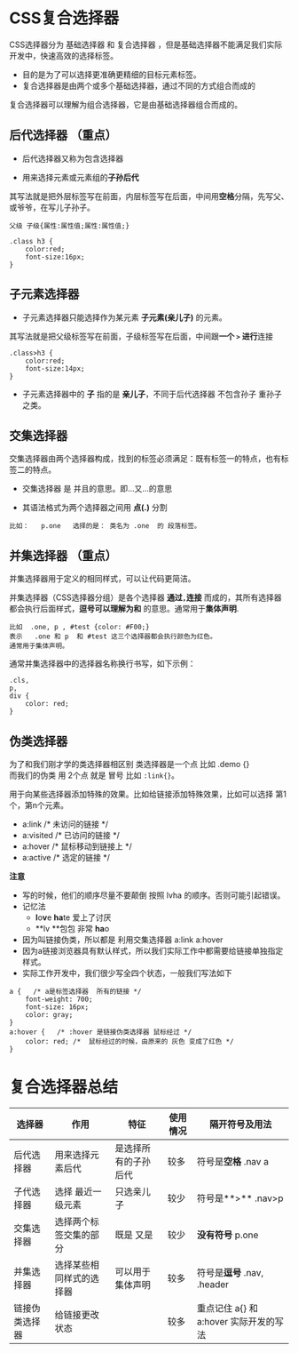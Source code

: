 # CSS复合选择器

  CSS选择器分为 基础选择器 和 复合选择器 ，但是基础选择器不能满足我们实际开发中，快速高效的选择标签。

- 目的是为了可以选择更准确更精细的目标元素标签。
- 复合选择器是由两个或多个基础选择器，通过不同的方式组合而成的

复合选择器可以理解为组合选择器，它是由基础选择器组合而成的。

## 后代选择器 （重点）

* 后代选择器又称为包含选择器

* 用来选择元素或元素组的**子孙后代**

其写法就是把外层标签写在前面，内层标签写在后面，中间用**空格**分隔，先写父、或爷爷，在写儿子孙子。 

```
父级 子级{属性:属性值;属性:属性值;}

.class h3 {
    color:red;
    font-size:16px;
}
```

## 子元素选择器

* 子元素选择器只能选择作为某元素 **子元素(亲儿子)** 的元素。

其写法就是把父级标签写在前面，子级标签写在后面，中间跟**一个 `>` 进行**连接

```
.class>h3 {
    color:red;
    font-size:14px;
}
```

* 子元素选择器中的 **子** 指的是 **亲儿子**，不同于后代选择器 不包含孙子 重孙子之类。


## 交集选择器

交集选择器由两个选择器构成，找到的标签必须满足：既有标签一的特点，也有标签二的特点。

* 交集选择器 是 并且的意思。即...又...的意思

* 其语法格式为两个选择器之间用 **点(.)** 分割

```
比如：   p.one   选择的是： 类名为 .one  的 段落标签。  
```

## 并集选择器 （重点）

并集选择器用于定义的相同样式，可以让代码更简洁。

并集选择器（CSS选择器分组）是各个选择器 **通过`,`连接** 而成的，其所有选择器都会执行后面样式，**逗号可以理解为和** 的意思。通常用于**集体声明**.

```
比如  .one, p , #test {color: #F00;}  
表示   .one 和 p  和 #test 这三个选择器都会执行颜色为红色。 
通常用于集体声明。  
```

通常并集选择器中的选择器名称换行书写，如下示例：

```
.cls,
p,
div {
    color: red;
}
```

## 伪类选择器

为了和我们刚才学的类选择器相区别
类选择器是一个点 比如 .demo {}   
而我们的伪类 用 2个点 就是 冒号  比如  `:link{}`。

用于向某些选择器添加特殊的效果。比如给链接添加特殊效果，比如可以选择 第1个，第n个元素。

- a:link      /* 未访问的链接 */
- a:visited   /* 已访问的链接 */
- a:hover     /* 鼠标移动到链接上 */
- a:active    /* 选定的链接 */


 **注意**

* 写的时候，他们的顺序尽量不要颠倒  按照  lvha 的顺序。否则可能引起错误。  
* 记忆法  
  *    **l**o**v**e   **ha**te     爱上了讨厌    
  *    **lv **包包   非常 **ha**o   
* 因为叫链接伪类，所以都是 利用交集选择器  a:link    a:hover  
* 因为a链接浏览器具有默认样式，所以我们实际工作中都需要给链接单独指定样式。
* 实际工作开发中，我们很少写全四个状态，一般我们写法如下

```
a {   /* a是标签选择器  所有的链接 */
    font-weight: 700;
    font-size: 16px;
    color: gray;
}
a:hover {   /* :hover 是链接伪类选择器 鼠标经过 */
    color: red; /*  鼠标经过的时候，由原来的 灰色 变成了红色 */
}
```


# 复合选择器总结

| 选择器         | 作用                     | 特征                 | 使用情况 | 隔开符号及用法                          |
| -------------- | ------------------------ | -------------------- | -------- | --------------------------------------- |
| 后代选择器     | 用来选择元素后代         | 是选择所有的子孙后代 | 较多     | 符号是**空格** .nav a                   |
| 子代选择器     | 选择 最近一级元素        | 只选亲儿子           | 较少     | 符号是**>**   .nav>p                    |
| 交集选择器     | 选择两个标签交集的部分   | 既是 又是            | 较少     | **没有符号**  p.one                     |
| 并集选择器     | 选择某些相同样式的选择器 | 可以用于集体声明     | 较多     | 符号是**逗号** .nav, .header            |
| 链接伪类选择器 | 给链接更改状态           |                      | 较多     | 重点记住 a{} 和 a:hover  实际开发的写法 |